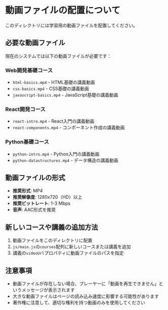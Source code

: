 # 動画ファイルの配置について

このディレクトリには学習用の動画ファイルを配置してください。

## 必要な動画ファイル

現在のシステムでは以下の動画ファイルが必要です：

### Web開発基礎コース
- `html-basics.mp4` - HTML基礎の講義動画
- `css-basics.mp4` - CSS基礎の講義動画  
- `javascript-basics.mp4` - JavaScript基礎の講義動画

### React開発コース
- `react-intro.mp4` - React入門の講義動画
- `react-components.mp4` - コンポーネント作成の講義動画

### Python基礎コース
- `python-intro.mp4` - Python入門の講義動画
- `python-datastructures.mp4` - データ構造の講義動画

## 動画ファイルの形式

- **推奨形式**: MP4
- **推奨解像度**: 1280x720（HD）以上
- **推奨ビットレート**: 1-3 Mbps
- **音声**: AAC形式を推奨

## 新しいコースや講義の追加方法

1. 動画ファイルをこのディレクトリに配置
2. `js/main.js`の`courses`配列に新しいコースまたは講義を追加
3. 講義の`videoUrl`プロパティに動画ファイルのパスを指定

## 注意事項

- 動画ファイルが存在しない場合、プレーヤーに「動画を再生できません」というメッセージが表示されます
- 大きな動画ファイルはページの読み込み速度に影響する可能性があります
- 著作権に注意して、適切な権利を持つ動画のみを使用してください